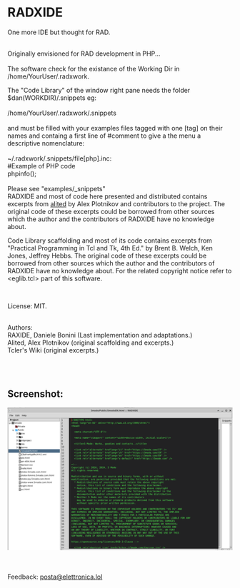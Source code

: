 # RADXIDE
One more IDE but thought for RAD.

<br>
Originally envisioned for RAD development in PHP...
<br><br>
The software check for the existance of the Working Dir
in /home/YourUser/.radxwork.

The "Code Library" of the window right pane needs the 
folder $dan(WORKDIR)/.snippets eg:<br> 
<br> 
/home/YourUser/.radxwork/.snippets<br><br>
and must be filled with your examples files tagged with 
one [tag] on their names and containg a first line of 
#comment to give a the menu a descriptive nomenclature:<br>
<br>
~/.radxwork/.snippets/file[php].inc:<br>
#Example of PHP code<br>
phpinfo();<br>
<br>
Please see "examples/_snippets"
<br>
RADXIDE and most of code here presented and distributed contains excerpts 
from [alited](https://github.com/aplsimple/alited) by Alex Plotnikov and 
contributors to the project.
The original code of these excerpts could be 
borrowed from other sources which the author
and the contributors of RADXIDE have no 
knowledge about.

Code Library scaffolding and most of its code 
contains excerpts from "Practical Programming in Tcl and Tk, 4th Ed."
by Brent B. Welch, Ken Jones, Jeffrey Hebbs.
The original code of these excerpts could be 
borrowed from other sources which the author
and the contributors of RADXIDE have no 
knowledge about. For the related copyright notice
refer to <eglib.tcl> part of this software.

<br>

License: MIT.<br><br>

Authors:<br>
RAXIDE, Daniele Bonini (Last implementation and adaptations.) <br>
Alited, Alex Plotnikov (original scaffolding and excerpts.) <br>
Tcler's Wiki (original excerpts.)

<br><br>

## Screenshot:

![RADXIDE in action #1](/res/screenshot1.png)<br><br><br>

Feedback: <a href="mailto:posta@elettronica.lol">posta@elettronica.lol</a>
